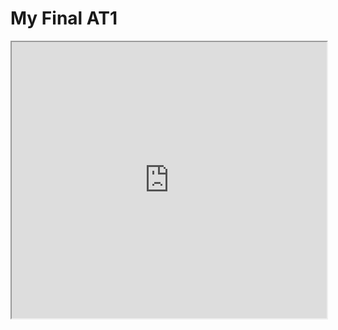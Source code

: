 # My Final AT1

<iframe width="100%" height=442 src="https://editor.p5js.org/annabelle131/full/0aIZavFGc"></iframe>
